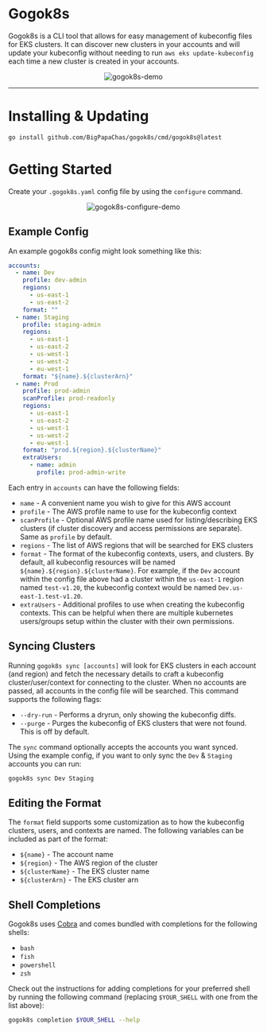 # Gogok8s

Gogok8s is a CLI tool that allows for easy management of kubeconfig files for EKS clusters. It can discover new clusters
in your accounts and will update your kubeconfig without needing to run `aws eks update-kubeconfig` each time a new
cluster is created in your accounts.

<p align="center"><img src="/img/demo.gif?raw=true" alt="gogok8s-demo"/></p>

---

# Installing & Updating

```bash
go install github.com/BigPapaChas/gogok8s/cmd/gogok8s@latest
```

# Getting Started

Create your `.gogok8s.yaml` config file by using the `configure` command.

<p align="center"><img src="/img/gogok8s-configure.gif?raw=true" alt="gogok8s-configure-demo"/></p>

## Example Config

An example gogok8s config might look something like this:

```yaml
accounts:
  - name: Dev
    profile: dev-admin
    regions:
      - us-east-1
      - us-east-2
    format: ""
  - name: Staging
    profile: staging-admin
    regions:
      - us-east-1
      - us-east-2
      - us-west-1
      - us-west-2
      - eu-west-1
    format: "${name}.${clusterArn}"
  - name: Prod
    profile: prod-admin
    scanProfile: prod-readonly
    regions:
      - us-east-1
      - us-east-2
      - us-west-1
      - us-west-2
      - eu-west-1
    format: "prod.${region}.${clusterName}"
    extraUsers:
      - name: admin
        profile: prod-admin-write
```

Each entry in `accounts` can have the following fields:
- `name` - A convenient name you wish to give for this AWS account
- `profile` - The AWS profile name to use for the kubeconfig context
- `scanProfile` - Optional AWS profile name used for listing/describing EKS clusters (if cluster discovery and access
permissions are separate). Same as `profile` by default.
- `regions` - The list of AWS regions that will be searched for EKS clusters
- `format` - The format of the kubeconfig contexts, users, and clusters. By default, all kubeconfig resources will be
named `${name}.${region}.${clusterName}`. For example, if the `Dev` account within the config file above had a cluster
within the `us-east-1` region named `test-v1.20`, the kubeconfig context would be named `Dev.us-east-1.test-v1.20`.
- `extraUsers` - Additional profiles to use when creating the kubeconfig contexts. This can be helpful when there are
multiple kubernetes users/groups setup within the cluster with their own permissions.

## Syncing Clusters

Running `gogok8s sync [accounts]` will look for EKS clusters in each account (and region) and fetch the necessary 
details to craft a kubeconfig cluster/user/context for connecting to the cluster. When no accounts are passed, all
accounts in the config file will be searched. This command supports the following flags:

- `--dry-run` - Performs a dryrun, only showing the kubeconfig diffs.
- `--purge` - Purges the kubeconfig of EKS clusters that were not found. This is off by default.

The `sync` command optionally accepts the accounts you want synced. Using the example config, if you want to only sync 
the `Dev` & `Staging` accounts you can run:
```bash
gogok8s sync Dev Staging
```

## Editing the Format

The `format` field supports some customization as to how the kubeconfig clusters, users, and contexts are named. The
following variables can be included as part of the format:
- `${name}` - The account name
- `${region}` - The AWS region of the cluster
- `${clusterName}` - The EKS cluster name
- `${clusterArn}` - The EKS cluster arn

## Shell Completions
Gogok8s uses [Cobra](https://github.com/spf13/cobra) and comes bundled with completions for the following shells:
- `bash`
- `fish`
- `powershell`
- `zsh`

Check out the instructions for adding completions for your preferred shell by running the following command (replacing `$YOUR_SHELL` with one from the list above):

```bash
gogok8s completion $YOUR_SHELL --help
```

